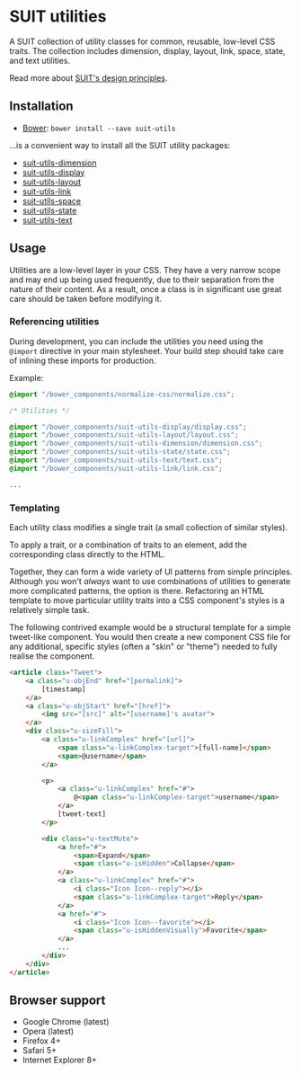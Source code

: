 # SUIT utilities

A SUIT collection of utility classes for common, reusable, low-level CSS traits.
The collection includes dimension, display, layout, link, space, state, and
text utilities.

Read more about [SUIT's design principles](https://github.com/necolas/suit/).

## Installation

* [Bower](http://bower.io/): `bower install --save suit-utils`

…is a convenient way to install all the SUIT utility packages:

* [suit-utils-dimension](https://github.com/necolas/suit-utils-dimension)
* [suit-utils-display](https://github.com/necolas/suit-utils-display)
* [suit-utils-layout](https://github.com/necolas/suit-utils-layout)
* [suit-utils-link](https://github.com/necolas/suit-utils-link)
* [suit-utils-space](https://github.com/necolas/suit-utils-space)
* [suit-utils-state](https://github.com/necolas/suit-utils-state)
* [suit-utils-text](https://github.com/necolas/suit-utils-text)

## Usage

Utilities are a low-level layer in your CSS. They have a very narrow scope and
may end up being used frequently, due to their separation from the nature of
their content. As a result, once a class is in significant use great care
should be taken before modifying it.

### Referencing utilities

During development, you can include the utilities you need using the `@import`
directive in your main stylesheet. Your build step should take care of inlining
these imports for production.

Example:

```css
@import "/bower_components/normalize-css/normalize.css";

/* Utilities */

@import "/bower_components/suit-utils-display/display.css";
@import "/bower_components/suit-utils-layout/layout.css";
@import "/bower_components/suit-utils-dimension/dimension.css";
@import "/bower_components/suit-utils-state/state.css";
@import "/bower_components/suit-utils-text/text.css";
@import "/bower_components/suit-utils-link/link.css";

...
```

### Templating

Each utility class modifies a single trait (a small collection of similar
styles).

To apply a trait, or a combination of traits to an element, add the
corresponding class directly to the HTML.

Together, they can form a wide variety of UI patterns from simple principles.
Although you won't _always_ want to use combinations of utilities to generate
more complicated patterns, the option is there. Refactoring an HTML template to
move particular utility traits into a CSS component's styles is a relatively
simple task.

The following contrived example would be a structural template for a simple
tweet-like component. You would then create a new component CSS file for any
additional, specific styles (often a "skin" or "theme") needed to fully realise
the component.

```html
<article class="Tweet">
    <a class="u-objEnd" href="[permalink]">
        [timestamp]
    </a>
    <a class="u-objStart" href="[href]">
        <img src="[src]" alt="[username]'s avatar">
    </a>
    <div class="u-sizeFill">
        <a class="u-linkComplex" href="[url]">
            <span class="u-linkComplex-target">[full-name]</span>
            <span>@username</span>
        </a>

        <p>
            <a class="u-linkComplex" href="#">
                @<span class="u-linkComplex-target">username</span>
            </a>
            [tweet-text]
        </p>

        <div class="u-textMute">
            <a href="#">
                <span>Expand</span>
                <span class="u-isHidden">Collapse</span>
            </a>
            <a class="u-linkComplex" href="#">
                <i class="Icon Icon--reply"></i>
                <span class="u-linkComplex-target">Reply</span>
            </a>
            <a href="#">
                <i class="Icon Icon--favorite"></i>
                <span class="u-isHiddenVisually">Favorite</span>
            </a>
            ...
        </div>
    </div>
</article>
```

## Browser support

* Google Chrome (latest)
* Opera (latest)
* Firefox 4+
* Safari 5+
* Internet Explorer 8+
